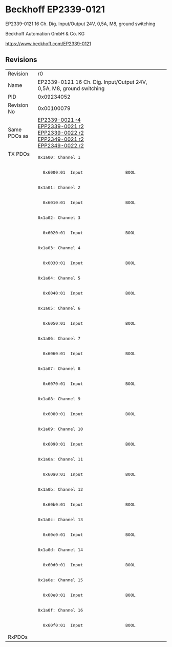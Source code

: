 # Beckhoff EP2339-0121

EP2339-0121 16 Ch. Dig. Input/Output 24V, 0,5A, M8, ground switching

Beckhoff Automation GmbH & Co. KG

https://www.beckhoff.com/EP2339-0121

## Revisions
<table>
<tr>
<td>Revision</td>
<td>r0</td>
</tr>
<tr>
<td>Name</td>
<td>EP2339-0121 16 Ch. Dig. Input/Output 24V, 0,5A, M8, ground switching</td>
</tr>
<tr>
<td>PID</td>
<td>0x09234052</td>
</tr>
<tr>
<td>Revision No</td>
<td>0x00100079</td>
</tr>
<tr>
<td>Same PDOs as</td>
<td><a href="EP2339-0021.md">EP2339-0021 r4</a><br/><a href="EPP2339-0021.md">EPP2339-0021 r2</a><br/><a href="EPP2339-0022.md">EPP2339-0022 r2</a><br/><a href="EPP2349-0021.md">EPP2349-0021 r2</a><br/><a href="EPP2349-0022.md">EPP2349-0022 r2</a></td>
</tr>
<tr>
<td rowspan=32 valign=top>TX PDOs</td>
<td><pre>0x1a00: Channel 1</pre></td>
<td></td>
</tr>
<tr>
<td><pre>  0x6000:01  Input                 BOOL</pre></td>
</tr>
<tr>
<td><pre>0x1a01: Channel 2</pre></td>
</tr>
<tr>
<td><pre>  0x6010:01  Input                 BOOL</pre></td>
</tr>
<tr>
<td><pre>0x1a02: Channel 3</pre></td>
</tr>
<tr>
<td><pre>  0x6020:01  Input                 BOOL</pre></td>
</tr>
<tr>
<td><pre>0x1a03: Channel 4</pre></td>
</tr>
<tr>
<td><pre>  0x6030:01  Input                 BOOL</pre></td>
</tr>
<tr>
<td><pre>0x1a04: Channel 5</pre></td>
</tr>
<tr>
<td><pre>  0x6040:01  Input                 BOOL</pre></td>
</tr>
<tr>
<td><pre>0x1a05: Channel 6</pre></td>
</tr>
<tr>
<td><pre>  0x6050:01  Input                 BOOL</pre></td>
</tr>
<tr>
<td><pre>0x1a06: Channel 7</pre></td>
</tr>
<tr>
<td><pre>  0x6060:01  Input                 BOOL</pre></td>
</tr>
<tr>
<td><pre>0x1a07: Channel 8</pre></td>
</tr>
<tr>
<td><pre>  0x6070:01  Input                 BOOL</pre></td>
</tr>
<tr>
<td><pre>0x1a08: Channel 9</pre></td>
</tr>
<tr>
<td><pre>  0x6080:01  Input                 BOOL</pre></td>
</tr>
<tr>
<td><pre>0x1a09: Channel 10</pre></td>
</tr>
<tr>
<td><pre>  0x6090:01  Input                 BOOL</pre></td>
</tr>
<tr>
<td><pre>0x1a0a: Channel 11</pre></td>
</tr>
<tr>
<td><pre>  0x60a0:01  Input                 BOOL</pre></td>
</tr>
<tr>
<td><pre>0x1a0b: Channel 12</pre></td>
</tr>
<tr>
<td><pre>  0x60b0:01  Input                 BOOL</pre></td>
</tr>
<tr>
<td><pre>0x1a0c: Channel 13</pre></td>
</tr>
<tr>
<td><pre>  0x60c0:01  Input                 BOOL</pre></td>
</tr>
<tr>
<td><pre>0x1a0d: Channel 14</pre></td>
</tr>
<tr>
<td><pre>  0x60d0:01  Input                 BOOL</pre></td>
</tr>
<tr>
<td><pre>0x1a0e: Channel 15</pre></td>
</tr>
<tr>
<td><pre>  0x60e0:01  Input                 BOOL</pre></td>
</tr>
<tr>
<td><pre>0x1a0f: Channel 16</pre></td>
</tr>
<tr>
<td><pre>  0x60f0:01  Input                 BOOL</pre></td>
</tr>
<tr>
<td>RxPDOs</td>
<td></td>
</tr>
</table>
